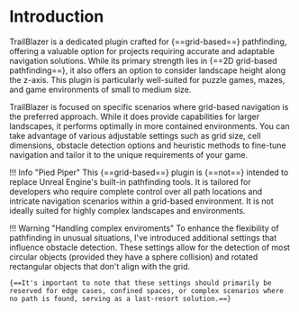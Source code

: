 # Introduction

TrailBlazer is a dedicated plugin crafted for {==grid-based==} pathfinding, offering a valuable option for projects requiring accurate and adaptable navigation solutions. While its primary strength lies in {==2D grid-based pathfinding==}, it also offers an option to consider landscape height along the z-axis. This plugin is particularly well-suited for puzzle games, mazes, and game environments of small to medium size.

TrailBlazer is focused on specific scenarios where grid-based navigation is the preferred approach. While it does provide capabilities for larger landscapes, it performs optimally in more contained environments. You can take advantage of various adjustable settings such as grid size, cell dimensions, obstacle detection options and heuristic methods to fine-tune navigation and tailor it to the unique requirements of your game.

!!! Info "Pied Piper"
    This {==grid-based==} plugin is {==not==} intended to replace Unreal Engine's built-in pathfinding tools. It is tailored for developers who require complete control over all path locations and intricate navigation scenarios within a grid-based environment. It is not ideally suited for highly complex landscapes and environments.

!!! Warning "Handling complex enviroments"
    To enhance the flexibility of pathfinding in unusual situations, I've introduced additional settings that influence obstacle detection. These settings allow for the detection of most circular objects (provided they have a sphere collision) and rotated rectangular objects that don't align with the grid.

    {==It's important to note that these settings should primarily be reserved for edge cases, confined spaces, or complex scenarios where no path is found, serving as a last-resort solution.==}

